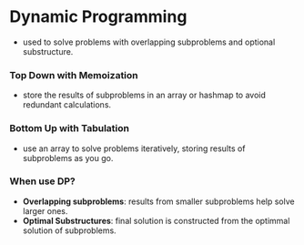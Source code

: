 # Dynamic Programming

- used to solve problems with overlapping subproblems and optional substructure.

### Top Down with Memoization

- store the results of subproblems in an array or hashmap to avoid redundant calculations.

### Bottom Up with Tabulation

- use an array to solve problems iteratively, storing results of subproblems as you go.

### When use DP?

- **Overlapping subproblems**: results from smaller subproblems help solve larger ones.
- **Optimal Substructures**: final solution is constructed from the optimmal solution of
  subproblems.
